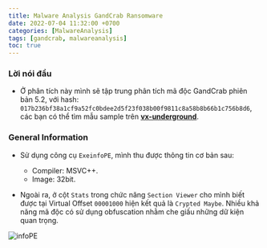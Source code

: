 ```yaml
---
title: Malware Analysis GandCrab Ransomware
date: 2022-07-04 11:32:00 +0700
categories: [MalwareAnalysis]
tags: [gandcrab, malwareanalysis]
toc: true
---
```



### Lời nói đầu
- Ở phân tích này mình sẽ tập trung phân tích mã độc GandCrab phiên bản 5.2, với hash: `017b236bf38a1cf9a52fc0bdee2d5f23f038b00f9811c8a58b8b66b1c756b8d6`, các bạn có thể tìm mẫu sample trên [**vx-underground**](https://samples.vx-underground.org/samples/Families/GandCrab/).

### General Information
- Sử dụng công cụ `ExeinfoPE`, mình thu được thông tin cơ bản sau:
    - Compiler: MSVC++.
    - Image: 32bit.

- Ngoài ra, ở cột `Stats` trong chức năng `Section Viewer` cho mình biết được tại Virtual Offset `00001000` hiện kết quả là `Crypted Maybe`. Nhiều khả năng mã độc có sử dụng obfuscation nhằm che giấu những dữ kiện quan trọng.

![infoPE](/assets/img/GandGrab/images/infoPE.png)